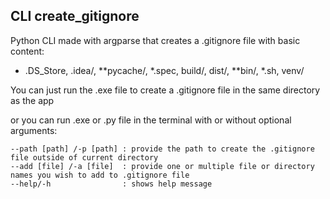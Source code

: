 ## CLI create_gitignore
Python CLI made with argparse that creates a .gitignore file with basic content: 

* .DS_Store, .idea/, **pycache/, *.spec, build/, dist/, **bin/, *.sh, venv/

You can just run the .exe file to create a .gitignore file in the same directory as the app 

or you can run .exe or .py file in the terminal with or without optional arguments:
```
--path [path] /-p [path] : provide the path to create the .gitignore file outside of current directory
--add [file] /-a [file]  : provide one or multiple file or directory names you wish to add to .gitignore file
--help/-h                : shows help message
```
